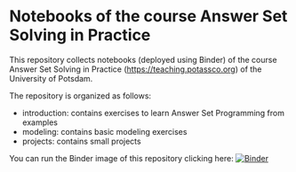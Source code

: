 # Notebooks of the course Answer Set Solving in Practice

This repository collects notebooks (deployed using Binder)
of the course Answer Set Solving in Practice (https://teaching.potassco.org) of the University of Potsdam.

The repository is organized as follows:
* introduction: 
  contains exercises to learn Answer Set Programming from examples
* modeling:
  contains basic modeling exercises
* projects: 
  contains small projects
 
You can run the Binder image of this repository clicking here: 
[![Binder](https://mybinder.org/badge_logo.svg)](https://mybinder.org/v2/gh/potassco-asp-course/notebooks.git/javier/wip)
